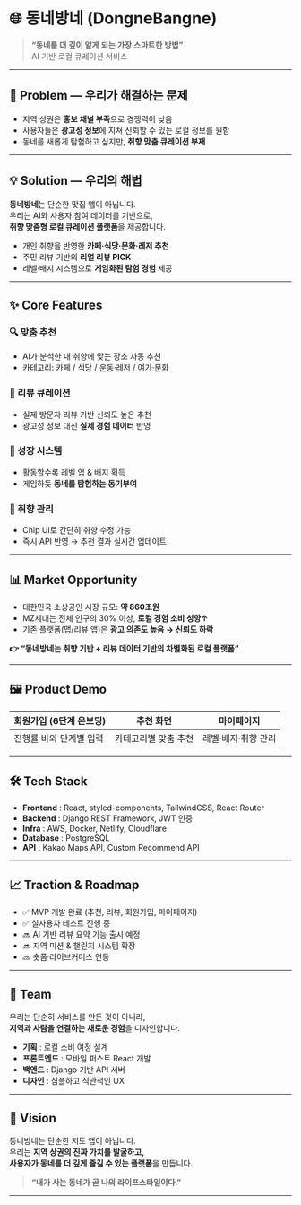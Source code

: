 # 🌐 동네방네 (DongneBangne)
> **“동네를 더 깊이 알게 되는 가장 스마트한 방법”**  
AI 기반 로컬 큐레이션 서비스

---

## 🚀 Problem — 우리가 해결하는 문제
- 지역 상권은 **홍보 채널 부족**으로 경쟁력이 낮음  
- 사용자들은 **광고성 정보**에 지쳐 신뢰할 수 있는 로컬 정보를 원함  
- 동네를 새롭게 탐험하고 싶지만, **취향 맞춤 큐레이션 부재**  

---

## 💡 Solution — 우리의 해법
**동네방네**는 단순한 맛집 앱이 아닙니다.  
우리는 AI와 사용자 참여 데이터를 기반으로,  
**취향 맞춤형 로컬 큐레이션 플랫폼**을 제공합니다.

- 개인 취향을 반영한 **카페·식당·문화·레저 추천**  
- 주민 리뷰 기반의 **리얼 리뷰 PICK**  
- 레벨·배지 시스템으로 **게임화된 탐험 경험** 제공  

---

## ✨ Core Features
### 🔍 맞춤 추천
- AI가 분석한 내 취향에 맞는 장소 자동 추천
- 카테고리: 카페 / 식당 / 운동·레저 / 여가·문화

### 📝 리뷰 큐레이션
- 실제 방문자 리뷰 기반 신뢰도 높은 추천
- 광고성 정보 대신 **실제 경험 데이터** 반영

### 🏅 성장 시스템
- 활동할수록 레벨 업 & 배지 획득
- 게임하듯 **동네를 탐험하는 동기부여**

### 🎨 취향 관리
- Chip UI로 간단히 취향 수정 가능
- 즉시 API 반영 → 추천 결과 실시간 업데이트

---

## 📊 Market Opportunity
- 대한민국 소상공인 시장 규모: **약 860조원**  
- MZ세대는 전체 인구의 30% 이상, **로컬 경험 소비 성향↑**  
- 기존 플랫폼(맵/리뷰 앱)은 **광고 의존도 높음 → 신뢰도 하락**  

**👉 “동네방네는 취향 기반 + 리뷰 데이터 기반의 차별화된 로컬 플랫폼”**

---

## 🖼️ Product Demo
| 회원가입 (6단계 온보딩) | 추천 화면 | 마이페이지 |
|----------------|----------------|----------------|
| 진행률 바와 단계별 입력 | 카테고리별 맞춤 추천 | 레벨·배지·취향 관리 |

---

## 🛠️ Tech Stack
- **Frontend** : React, styled-components, TailwindCSS, React Router  
- **Backend** : Django REST Framework, JWT 인증  
- **Infra** : AWS, Docker, Netlify, Cloudflare  
- **Database** : PostgreSQL  
- **API** : Kakao Maps API, Custom Recommend API  

---

## 📈 Traction & Roadmap
- ✅ MVP 개발 완료 (추천, 리뷰, 회원가입, 마이페이지)  
- ✅ 실사용자 테스트 진행 중  
- 🔜 AI 기반 리뷰 요약 기능 출시 예정  
- 🔜 지역 미션 & 챌린지 시스템 확장  
- 🔜 숏폼·라이브커머스 연동  

---

## 👥 Team
우리는 단순히 서비스를 만든 것이 아니라,  
**지역과 사람을 연결하는 새로운 경험**을 디자인합니다.

- **기획** : 로컬 소비 여정 설계  
- **프론트엔드** : 모바일 퍼스트 React 개발  
- **백엔드** : Django 기반 API 서버  
- **디자인** : 심플하고 직관적인 UX  

---

## 🎯 Vision
동네방네는 단순한 지도 앱이 아닙니다.  
우리는 **지역 상권의 진짜 가치를 발굴하고,  
사용자가 동네를 더 깊게 즐길 수 있는 플랫폼**을 만듭니다.

> **“내가 사는 동네가 곧 나의 라이프스타일이다.”**

---